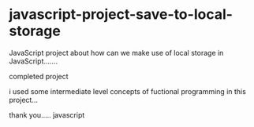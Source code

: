 # javascript-project-save-to-local-storage

JavaScript project about how can we make use of local storage in JavaScript.......


completed project 

i used some intermediate level concepts of fuctional programming in this project...


thank you.....   javascript
